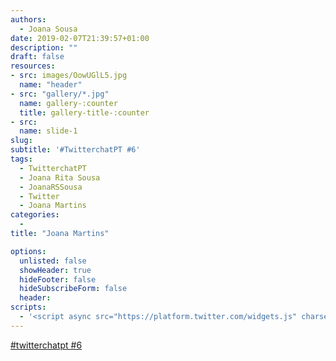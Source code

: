 ```yaml
---
authors:
  - Joana Sousa
date: 2019-02-07T21:39:57+01:00
description: ""
draft: false
resources: 
- src: images/OowUGlL5.jpg
  name: "header"
- src: "gallery/*.jpg"
  name: gallery-:counter
  title: gallery-title-:counter
- src:
  name: slide-1
slug:
subtitle: '#TwitterchatPT #6'
tags: 
  - TwitterchatPT
  - Joana Rita Sousa
  - JoanaRSSousa
  - Twitter
  - Joana Martins
categories: 
  - 
title: "Joana Martins"

options:
  unlisted: false
  showHeader: true
  hideFooter: false
  hideSubscribeForm: false
  header:
scripts:
  - '<script async src="https://platform.twitter.com/widgets.js" charset="utf-8"></script> '
---
```


<a class="twitter-moment" href="https://twitter.com/i/moments/1093649992080936960?ref_src=twsrc%5Etfw">#twitterchatpt #6</a> 
